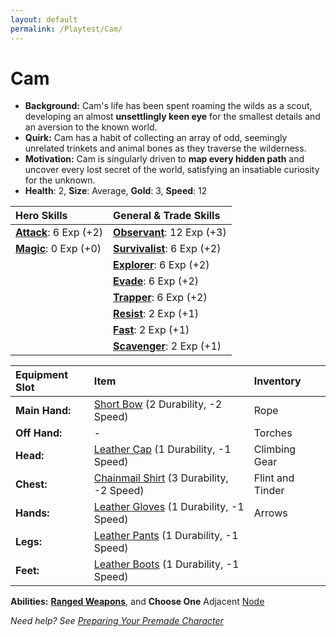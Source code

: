 ```yaml
---
layout: default
permalink: /Playtest/Cam/
---
```

# Cam

- **Background:** Cam's life has been spent roaming the wilds as a scout, developing an almost **unsettlingly keen eye** for the smallest details and an aversion to the known world.
- **Quirk:** Cam has a habit of collecting an array of odd, seemingly unrelated trinkets and animal bones as they traverse the wilderness.
- **Motivation:** Cam is singularly driven to **map every hidden path** and uncover every lost secret of the world, satisfying an insatiable curiosity for the unknown.
- **Health**: 2, **Size**: Average, **Gold**: 3, **Speed**: 12

| **Hero Skills**                                                                  | **General & Trade Skills**                                                                      |
| :------------------------------------------------------------------------------- | :---------------------------------------------------------------------------------------------- |
| **[Attack]({{site.baseurl}}/PlayerResources/Skills/Attack/#Attack)**: 6 Exp (+2) | **[Observant]({{site.baseurl}}/PlayerResources/Skills/Observant/#Observant)**: 12 Exp (+3)      |
| **[Magic]({{site.baseurl}}/PlayerResources/Skills/Magic/#Magic)**: 0 Exp (+0)    | **[Survivalist]({{site.baseurl}}/PlayerResources/Skills/Survivalist/#Survivalist)**: 6 Exp (+2) |
|                                                                                  | **[Explorer]({{site.baseurl}}/PlayerResources/Skills/Explorer/#Explorer)**: 6 Exp (+2)          |
|                                                                                  | **[Evade]({{site.baseurl}}/PlayerResources/Skills/Evade/#Evade)**: 6 Exp (+2)                   |
|                                                                                  | **[Trapper]({{site.baseurl}}/PlayerResources/Skills/Trapper/#Trapper)**: 6 Exp (+2)             |
|                                                                                  | **[Resist]({{site.baseurl}}/PlayerResources/Skills/Resist/#Resist)**: 2 Exp (+1)                |
|                                                                                  | **[Fast]({{site.baseurl}}/PlayerResources/Skills/Fast/#Fast)**: 2 Exp (+1)                      |
|                                                                                  | **[Scavenger]({{site.baseurl}}/PlayerResources/Skills/Scavenger/#Scavenger)**: 2 Exp (+1)       |

| **Equipment Slot** | **Item** | **Inventory** |
| :----------------- | :-------------------------------------------------------------------------------------------------------------------------- | :--------------- |
| **Main Hand:** | [Short Bow]({{site.baseurl}}/PlayerResources/Equipment/Weapons/ShortBow/) (2 Durability, -2 Speed) | Rope |
| **Off Hand:** | - | Torches |
| **Head:** | [Leather Cap]({{site.baseurl}}/PlayerResources/Equipment/Armor/LeatherCap/) (1 Durability, -1 Speed) | Climbing Gear |
| **Chest:** | [Chainmail Shirt]({{site.baseurl}}/PlayerResources/Equipment/Armor/ChainmailShirt/) (3 Durability, -2 Speed) | Flint and Tinder |
| **Hands:** | [Leather Gloves]({{site.baseurl}}/PlayerResources/Equipment/Armor/LeatherGloves/) (1 Durability, -1 Speed) | Arrows |
| **Legs:** | [Leather Pants]({{site.baseurl}}/PlayerResources/Equipment/Armor/LeatherPants/) (1 Durability, -1 Speed) | |
| **Feet:** | [Leather Boots]({{site.baseurl}}/PlayerResources/Equipment/Armor/LeatherBoots/) (1 Durability, -1 Speed) | |

**Abilities:** **[Ranged Weapons]({{site.baseurl}}/PlayerResources/Abilities/RangedWeapons/#Ranged-Weapons)**, and **Choose One** Adjacent [Node](https://raw.githubusercontent.com/SmashXanadu/Expeditions/refs/heads/main/images/HeroGridSheet.png)

*Need help? See [Preparing Your Premade Character]({{site.baseurl}}/Playtest/Prepare/)*